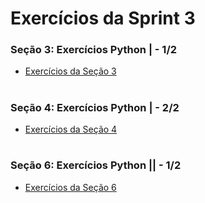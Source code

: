 #
# Exercícios da Sprint 3

### Seção 3: Exercícios Python | - 1/2

- [Exercícios da Seção 3](https://github.com/catarwnalud/pbCompass/blob/master/sprint_3/exercicios/exerciciosParte1.py) 

#

### Seção 4: Exercícios Python | - 2/2

- [Exercícios da Seção 4](https://github.com/catarwnalud/pbCompass/blob/master/sprint_3/exercicios/exerciciosParte2.py) 

#

### Seção 6: Exercícios Python || - 1/2

- [Exercícios da Seção 6](https://github.com/catarwnalud/pbCompass/blob/master/sprint_3/exercicios/exerciciosParte6.py) 

#